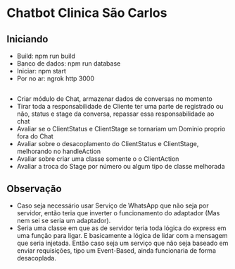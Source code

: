 # Chatbot Clinica São Carlos

## Iniciando

- Build: npm run build
- Banco de dados: npm run database
- Iniciar: npm start
- Por no ar: ngrok http 3000

##

- Criar módulo de Chat, armazenar dados de conversas no momento
- Tirar toda a responsabilidade de Cliente ter uma parte de registrado ou não, status e stage da conversa, repassar essa responsabilidade ao chat
- Avaliar se o ClientStatus e ClientStage se tornariam um Dominio proprio fora do Chat
- Avaliar sobre o desacoplamento do ClientStatus e ClientStage, melhorando no handleAction
- Avaliar sobre criar uma classe somente o o ClientAction
- Avaliar a troca do Stage por número ou algum tipo de classe melhorada

## Observação

- Caso seja necessário usar Serviço de WhatsApp que não seja por servidor, então teria que inverter o funcionamento do adaptador (Mas nem sei se seria um adaptador).
- Seria uma classe em que as de servidor teria toda lógica do express em uma função para ligar. E basicamente a lógica de lidar com a mensagem que seria injetada. Então caso seja um serviço que não seja baseado em enviar requisições, tipo um Event-Based, ainda funcionaria de forma desacoplada.
